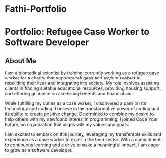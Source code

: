 # Fathi-Portfolio
# Portfolio: Refugee Case Worker to Software Developer

## About Me

I am a biomedical scientist by training, currently working as a refugee case worker for a charity that supports refugees and asylum seekers in rebuilding their lives and integrating into society. My role involves assisting clients in finding suitable educational resources, providing housing support, and offering guidance on accessing benefits and financial aid.

While fulfilling my duties as a case worker, I discovered a passion for technology and coding. I believe in the transformative power of coding and its ability to create positive change. Determined to combine my desire to help others with my newfound interest in programming, I joined Code Your Future, an organization that aligns with my values and goals.

I am excited to embark on this journey, leveraging my transferable skills and experience as a case worker to excel in the tech sector. With a commitment to continuous learning and a drive to make a meaningful impact, I am eager to grow as a software developer.
